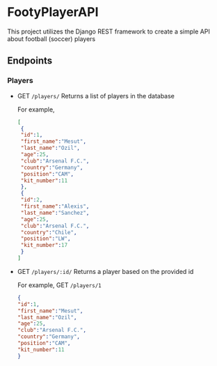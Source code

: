 # FootyPlayerAPI
This project utilizes the Django REST framework to create a simple API about football (soccer) players

## Endpoints
### Players
  * GET `/players/`
    Returns a list of players in the database

    For example,
    ```json
    [
     {
     "id":1,
     "first_name":"Mesut",
     "last_name":"Ozil",
     "age":25,
     "club":"Arsenal F.C.",
     "country":"Germany",
     "position":"CAM",
     "kit_number":11
     },
     {
     "id":2,
     "first_name":"Alexis",
     "last_name":"Sanchez",
     "age":25,
     "club":"Arsenal F.C.",
     "country":"Chile",
     "position":"LW",
     "kit_number":17
     }
    ]
    ```

  * GET `/players/:id/`
    Returns a player based on the provided id

    For example,
    GET `/players/1`
    ```json
    {
    "id":1,
    "first_name":"Mesut",
    "last_name":"Ozil",
    "age":25,
    "club":"Arsenal F.C.",
    "country":"Germany",
    "position":"CAM",
    "kit_number":11
    }
    ```
